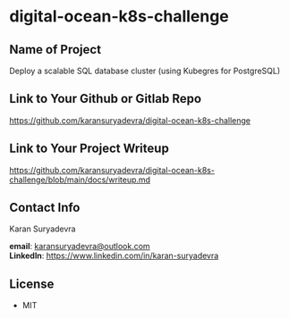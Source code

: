 # digital-ocean-k8s-challenge

## Name of Project
Deploy a scalable SQL database cluster (using Kubegres for PostgreSQL)

## Link to Your Github or Gitlab Repo
https://github.com/karansuryadevra/digital-ocean-k8s-challenge

## Link to Your Project Writeup
https://github.com/karansuryadevra/digital-ocean-k8s-challenge/blob/main/docs/writeup.md

## Contact Info
Karan Suryadevra

**email**: karansuryadevra@outlook.com  
**LinkedIn**: https://www.linkedin.com/in/karan-suryadevra  

## License
- MIT